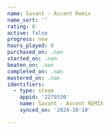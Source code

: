 ```yaml
---
name: Savant - Ascent Remix
name_sort: ''
rating: 0
active: false
progress: new
hours_played: 0
purchased_on: .nan
started_on: .nan
beaten_on: .nan
completed_on: .nan
mastered_on: .nan
identifiers:
  - type: steam
    appid: '2279330'
    name: Savant - Ascent REMIX
    synced_on: '2024-10-10'

---
```

